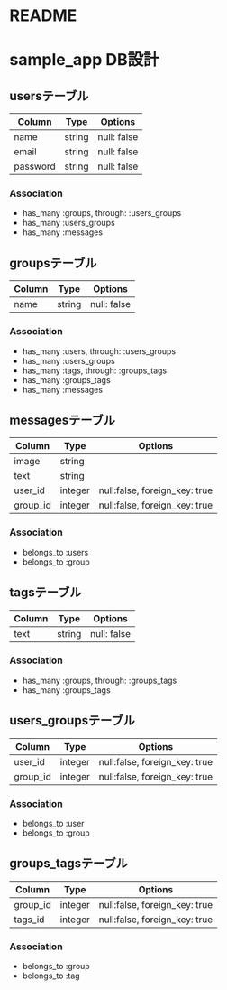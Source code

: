# README

# sample_app DB設計

## usersテーブル
|Column|Type|Options|
|------|----|-------|
|name|string|null: false|
|email|string|null: false|
|password|string|null: false|
### Association
- has_many :groups, through: :users_groups
- has_many :users_groups
- has_many :messages

## groupsテーブル
|Column|Type|Options|
|------|----|-------|
|name|string|null: false|
### Association
- has_many :users, through: :users_groups
- has_many :users_groups
- has_many :tags, through: :groups_tags
- has_many :groups_tags
- has_many :messages

## messagesテーブル
|Column|Type|Options|
|------|----|-------|
|image|string||
|text|string||
|user_id|integer|null:false, foreign_key: true|
|group_id|integer|null:false, foreign_key: true|
### Association
- belongs_to :users
- belongs_to :group

## tagsテーブル
|Column|Type|Options|
|------|----|-------|
|text|string|null: false|
### Association
- has_many :groups, through: :groups_tags
- has_many :groups_tags

## users_groupsテーブル
|Column|Type|Options|
|------|----|-------|
|user_id|integer|null:false, foreign_key: true|
|group_id|integer|null:false, foreign_key: true|
### Association
- belongs_to :user
- belongs_to :group

## groups_tagsテーブル
|Column|Type|Options|
|------|----|-------|
|group_id|integer|null:false, foreign_key: true|
|tags_id|integer|null:false, foreign_key: true|
### Association
- belongs_to :group
- belongs_to :tag